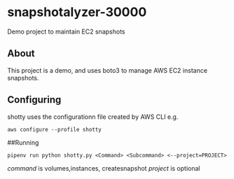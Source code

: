 # snapshotalyzer-30000
Demo project to maintain EC2 snapshots

## About

This project is a demo, and uses boto3 to manage AWS EC2 instance snapshots.

## Configuring

shotty uses the configurationn file created by AWS CLI e.g.

`aws configure --profile shotty`

##Running

`pipenv run python shotty.py <Command> <Subcommand> <--project=PROJECT>`

*command* is volumes,instances, createsnapshot
*project* is optional
